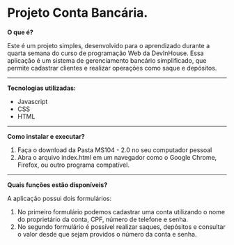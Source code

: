 # **Projeto Conta Bancária.**



**O que é?**

  


Este é um projeto simples, desenvolvido para o aprendizado durante a quarta semana do curso de programação Web da DevInHouse. Essa aplicação é um sistema de gerenciamento bancário simplificado, que permite cadastrar clientes e realizar operações como saque e depósitos.

 
***

**Tecnologias utilizadas:**

* Javascript
* CSS
* HTML

***

**Como instalar e executar?**

1. Faça o download da Pasta MS104 - 2.0 no seu computador pessoal
2. Abra o arquivo index.html em um navegador como o Google Chrome, Firefox, ou outro programa compatível.

***

**Quais funções estão disponíveis?**

  

A aplicação possui dois formulários:

1. No primeiro formulário podemos cadastrar uma conta utilizando o nome do proprietário da conta, CPF, número de telefone e senha.
2. No segundo formulário é possível realizar saques, depósitos e consultar o valor desde que sejam providos o número da conta e senha.